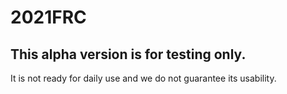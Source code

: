 # 2021FRC

## This alpha version is for testing only.

It is not ready for daily use and we do not guarantee its usability.
